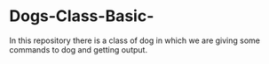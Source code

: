 # Dogs-Class-Basic-
In this repository there is a class of dog in which we are giving some commands to dog and getting output. 
